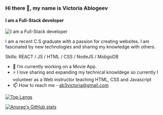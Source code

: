 
### Hi there 👋, my name is Victoria Ablogeev
#### I am a Full-Stack developer
![I am a Full-Stack developer](https://i.postimg.cc/tRmjD0LZ/Victoria-Ablogeev.png)

I am a recent C.S graduate with a passion for creating websites. I am fascinated by new technologies and sharing my knowledge with others.

Skills: REACT / JS / HTML / CSS / NodeJS / MobgoDB

- 🔭 I’m currently working on a Movie App.
- ⚡ I love sharing and expanding my technical knowldege so currently I volunteer as a Web instructor teaching HTML, CSS and Javascript
- 📫 How to reach me - ab3victoria@gmail.com








[![Top Langs](https://github-readme-stats.vercel.app/api/top-langs/?username=ab3victoria&layout=compact)](https://github.com/ab3victoria/github-readme-stats)


[![Anurag's GitHub stats](https://github-readme-stats.vercel.app/api?username=ab3victoria)](https://github.com/ab3victoria/github-readme-stats)





<!--
**ab3victoria/ab3victoria** is a ✨ _special_ ✨ repository because its `README.md` (this file) appears on your GitHub profile.

Here are some ideas to get you started:

- 🔭 I’m currently working on ...
- 🌱 I’m currently learning ...
- 👯 I’m looking to collaborate on ...
- 🤔 I’m looking for help with ...
- 💬 Ask me about ...
- 📫 How to reach me: ...
- 😄 Pronouns: ...
- ⚡ Fun fact: ...
-->
